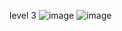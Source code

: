 level 3
![image](https://github.com/Computer-Lab-I-2566/COM-LAB-I-LabSheet-Week-11/assets/144195729/c5e19218-670b-49c1-973d-d7b742a268a6)
![image](https://github.com/Computer-Lab-I-2566/COM-LAB-I-LabSheet-Week-11/assets/144195729/84382e3a-131a-4c11-8c00-9b92948b46d9)
